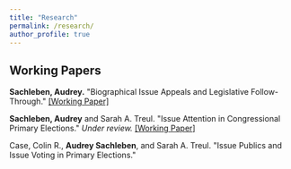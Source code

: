 ```yaml
---
title: "Research"
permalink: /research/
author_profile: true
---
```


## Working Papers

**Sachleben, Audrey.** "Biographical Issue Appeals and Legislative Follow-Through."  [[Working Paper]](/files/sachleben_BIA.pdf)

**Sachleben, Audrey** and Sarah A. Treul. "Issue Attention in Congressional Primary Elections." *Under review.* [[Working Paper]](/files/sachleben_treul_issues.pdf)

Case, Colin R., **Audrey Sachleben**, and Sarah A. Treul. "Issue Publics and Issue Voting in Primary Elections."


